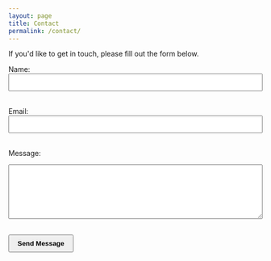 ```yaml
---
layout: page
title: Contact
permalink: /contact/
---
```


<p>If you'd like to get in touch, please fill out the form below.</p>

<form action="https://formspree.io/f/mzzrwjgr" method="POST" style="max-width: 600px;">
  <label for="name">Name:</label><br>
  <input type="text" id="name" name="name" required style="width: 100%; padding: 0.5rem;"><br><br>

  <label for="email">Email:</label><br>
  <input type="email" id="email" name="email" required style="width: 100%; padding: 0.5rem;"><br><br>

  <label for="message">Message:</label><br>
  <textarea id="message" name="message" rows="6" required style="width: 100%; padding: 0.5rem;"></textarea><br><br>

  <button type="submit" style="padding: 0.5rem 1rem; font-weight: bold;">Send Message</button>
</form>
